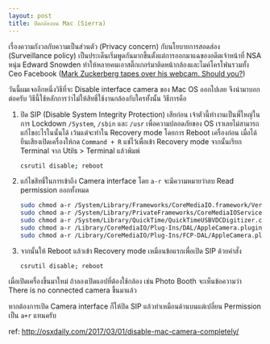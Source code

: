 ```yaml
---
layout: post
title: ปิดกล้องบน Mac (Sierra)
---
```


เรื่องความกังวลกับความเป็นส่วนตัว (Privacy concern) กับนโยบายการสอดส่อง (Surveillance policy) เป็นประเด็นเริ่มพูดกันมากขึ้นตั้งแต่การออกมาแฉของอดีตเจ้าหน้าที่ NSA หนุ่ม Edward Snowden ทำให้หลายคนเอาสติ๊กเกอร์มาติดหน้ากล้องและไมค์โครโฟนรวมทั้ง Ceo Facebook ([Mark Zuckerberg tapes over his webcam. Should you?](https://www.theguardian.com/technology/2016/jun/22/mark-zuckerberg-tape-webcam-microphone-facebook))

วันนี้ผมเจออีกหนึ่งวิธีที่จะ Disable interface camera ของ Mac OS ออกไปเลย จึงนำมาบอกต่อครับ วิธีนี้ใช้หลักการว่าไม่ให้สิทธิ์ใช้งานกล้องกับใครทั้งนั้น วิธีการคือ

1. ปิด SIP (Disable System Integrity Protection) เสียก่อน เจ้าตัวนี้ทำงานเป็นพี่ใหญ่ในการ Lockdown `/System`, `/sbin` และ `/usr` เพื่อความปลอดภัยของ OS เราเลยไม่สามารถแก้ไขอะไรในนั้นได้ เว้นแต่จะทำใน Recovery mode โดยการ Reboot เครื่องก่อน เมื่อได้ยืนเสียงเปิดเครื่องให้กด `Command + R` แช่ไว้เพื่อเข้า Recovery mode จากนั้นเรียก Terminal จาก Utils > Terminal แล้วพิมพ์

   ```bash
   csrutil disable; reboot
   ```

2. แก้ไขสิทธิ์ในการเข้าถึง Camera interface โดย `a-r` จะมีความหมายว่าลบ Read permission ออกทั้งหมด

   ```bash
   sudo chmod a-r /System/Library/Frameworks/CoreMediaIO.framework/Versions/A/Resources/VDC.plugin/Contents/MacOS/VDC
   sudo chmod a-r /System/Library/PrivateFrameworks/CoreMediaIOServicesPrivate.framework/Versions/A/Resources/AVC.plugin/Contents/MacOS/AVC
   sudo chmod a-r /System/Library/QuickTime/QuickTimeUSBVDCDigitizer.component/Contents/MacOS/QuickTimeUSBVDCDigitizer
   sudo chmod a-r /Library/CoreMediaIO/Plug-Ins/DAL/AppleCamera.plugin/Contents/MacOS/AppleCamera
   sudo chmod a-r /Library/CoreMediaIO/Plug-Ins/FCP-DAL/AppleCamera.plugin/Contents/MacOS/AppleCamera
   ```

3. จากนั้นให้ Reboot แล้วเข้า Recovery mode เหมือนข้อแรกเพื่อเปิด SIP ด้วยคำสั่ง

   ```shell
   csrutil disable; reboot
   ```


เมื่อเปิดเครื่องขึ้นมาใหม่ ถ้าลองเปิดแอปที่ต้องใช้กล้อง เช่น Photo Booth จะเห็นข้อความว่า There is no connected camera ขึ้นมาแล้ว

หากต้องการเปิด Camera interface ก็ให้ปิด SIP แล้วทำเหมือนด้านบนแต่เปลี่ยน Permission เป็น `a+r` แทนครับ

ref: http://osxdaily.com/2017/03/01/disable-mac-camera-completely/